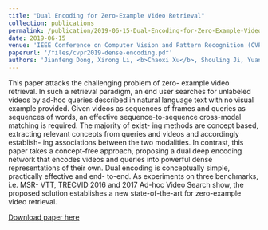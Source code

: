 ```yaml
---
title: "Dual Encoding for Zero-Example Video Retrieval"
collection: publications
permalink: /publication/2019-06-15-Dual-Encoding-for-Zero-Example-Video-Retrieval
date: 2019-06-15
venue: 'IEEE Conference on Computer Vision and Pattern Recognition (CVPR) (CCF-A)'
paperurl: '/files/cvpr2019-dense-encoding.pdf'
authors: 'Jianfeng Dong, Xirong Li, <b>Chaoxi Xu</b>, Shouling Ji, Yuan He, Gang Yang, Xun Wang (2019)'
---
```

This paper attacks the challenging problem of zero- example video retrieval. In such a retrieval paradigm, an end user searches for unlabeled videos by ad-hoc queries described in natural language text with no visual example provided. Given videos as sequences of frames and queries as sequences of words, an effective sequence-to-sequence cross-modal matching is required. The majority of exist- ing methods are concept based, extracting relevant concepts from queries and videos and accordingly establish- ing associations between the two modalities. In contrast, this paper takes a concept-free approach, proposing a dual deep encoding network that encodes videos and queries into powerful dense representations of their own. Dual encoding is conceptually simple, practically effective and end- to-end. As experiments on three benchmarks, i.e. MSR- VTT, TRECVID 2016 and 2017 Ad-hoc Video Search show, the proposed solution establishes a new state-of-the-art for zero-example video retrieval.

[Download paper here](/files/cvpr2019-dense-encoding.pdf)
